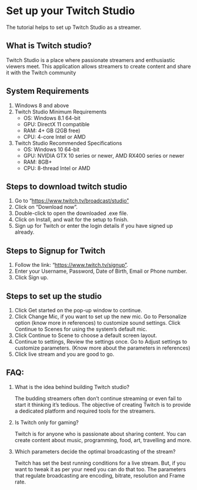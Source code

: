 # Set up your Twitch Studio 

The tutorial helps to set up Twitch Studio as a streamer. 

## What is Twitch studio?
Twitch Studio is a place where passionate streamers and enthusiastic viewers meet. 
This application allows streamers to create content and share it with the Twitch community

## System Requirements
1. Windows 8 and above
2. Twitch Studio Minimum Requirements
    * OS: Windows 8.1 64-bit
    * GPU: DirectX 11 compatible
    * RAM: 4+ GB (2GB free)
    * CPU: 4-core Intel or AMD
3. Twitch Studio Recommended Specifications
   * OS: Windows 10 64-bit
   * GPU: NVIDIA GTX 10 series or newer, AMD RX400 series or newer
   * RAM: 8GB+
   * CPU: 8-thread Intel or AMD

## Steps to download twitch studio
1. Go to “https://www.twitch.tv/broadcast/studio”
2. Click on “Download now”.
3. Double-click to open the downloaded .exe file.
4. Click on Install, and wait for the setup to finish.
5. Sign up for Twitch or enter the login details if you have signed up already.

## Steps to Signup for Twitch
1. Follow the link: “https://www.twitch.tv/signup”.
2. Enter your Username, Password, Date of Birth, Email or Phone number.
3. Click Sign up.

## Steps to set up the studio
1. Click Get started on the pop-up window to continue. 
2. Click Change Mic, if you want to set up the new mic. Go to Personalize option (know more in references) to customize sound settings. Click Continue to  Scenes for using the system’s default mic. 
3. Click Continue to Scene to choose a default screen layout.
4. Continue to settings, Review the settings once. Go to Adjust settings to customize parameters. (Know more about the parameters in references)
5. Click live stream and you are good to go.

## FAQ:
1. What is the idea behind building Twitch studio?
    
    The budding streamers often don’t continue streaming or even fail to start it thinking it’s tedious. 
    The objective of creating Twitch is to provide a dedicated platform and required tools for the streamers.

2. Is Twitch only for gaming?
   
   Twitch is for anyone who is passionate about sharing content. You can create content about music, programming, food, art, travelling and more. 

3. Which parameters decide the optimal broadcasting of the stream?
   
   Twitch has set the best running conditions for a live stream. But, if you want to tweak it as per your need you can do that too. The parameters that regulate          broadcasting are encoding, bitrate, resolution and Frame rate. 














